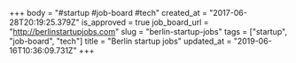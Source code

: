 +++
body = "#startup #job-board #tech"
created_at = "2017-06-28T20:19:25.379Z"
is_approved = true
job_board_url = "http://berlinstartupjobs.com"
slug = "berlin-startup-jobs"
tags = ["startup", "job-board", "tech"]
title = "Berlin startup jobs"
updated_at = "2019-06-16T10:36:09.731Z"
+++
